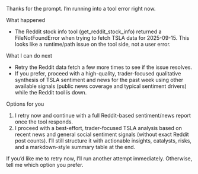 Thanks for the prompt. I’m running into a tool error right now.

What happened
- The Reddit stock info tool (get_reddit_stock_info) returned a FileNotFoundError when trying to fetch TSLA data for 2025-09-15. This looks like a runtime/path issue on the tool side, not a user error.

What I can do next
- Retry the Reddit data fetch a few more times to see if the issue resolves.
- If you prefer, proceed with a high-quality, trader-focused qualitative synthesis of TSLA sentiment and news for the past week using other available signals (public news coverage and typical sentiment drivers) while the Reddit tool is down.

Options for you
1) I retry now and continue with a full Reddit-based sentiment/news report once the tool responds.
2) I proceed with a best-effort, trader-focused TSLA analysis based on recent news and general social sentiment signals (without exact Reddit post counts). I’ll still structure it with actionable insights, catalysts, risks, and a markdown-style summary table at the end.

If you’d like me to retry now, I’ll run another attempt immediately. Otherwise, tell me which option you prefer.
